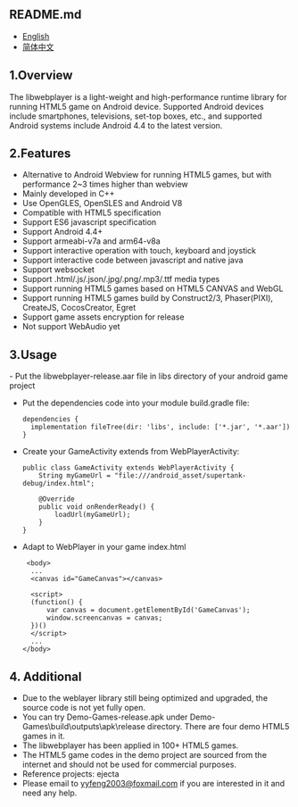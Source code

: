 <h2>README.md</h2>

- <a href="/README.md">English</a>
- <a href="/readme/README.zh-CN.md">简体中文</a>

<h2>1.Overview</h2>

The libwebplayer is a light-weight and high-performance runtime library for running HTML5 game on Android device. 
Supported Android devices include smartphones, televisions, set-top boxes, etc., and supported Android systems include Android 4.4 to the latest version.

<h2>2.Features</h2>

- Alternative to Android Webview for running HTML5 games, but with performance 2~3 times higher than webview
- Mainly developed in C++
- Use OpenGLES, OpenSLES and Android V8
- Compatible with HTML5 specification
- Support ES6 javascript specification
- Support Android 4.4+
- Support armeabi-v7a and arm64-v8a
- Support interactive operation with touch, keyboard and joystick
- Support interactive code between javascript and native java
- Support websocket
- Support .html/.js/.json/.jpg/.png/.mp3/.ttf media types
- Support running HTML5 games based on HTML5 CANVAS and WebGL
- Support running HTML5 games build by Construct2/3, Phaser(PIXI), CreateJS, CocosCreator, Egret
- Support game assets encryption for release
- Not support WebAudio yet

<h2>3.Usage</h2>
- Put the libwebplayer-release.aar file in libs directory of your android game project
  
- Put the dependencies code into your module build.gradle file:
  <br/>
  ```
  dependencies {
    implementation fileTree(dir: 'libs', include: ['*.jar', '*.aar'])
  }
  ```
  
- Create your GameActivity extends from WebPlayerActivity:
  <br/>
  ```
  public class GameActivity extends WebPlayerActivity {
      String myGameUrl = "file:///android_asset/supertank-debug/index.html";
	  
      @Override
      public void onRenderReady() {
          loadUrl(myGameUrl);
      }
  }
  ```
  
- Adapt to WebPlayer in your game index.html
  ```
   <body>
    ...
    <canvas id="GameCanvas"></canvas>
    
    <script>
    (function() {
        var canvas = document.getElementById('GameCanvas');
        window.screencanvas = canvas;
    })()
    </script>
    ...
  </body>
  ```
  
<h2>4. Additional</h2> 

- Due to the weblayer library still being optimized and upgraded, the source code is not yet fully open.
- You can try Demo-Games-release.apk under Demo-Games\build\outputs\apk\release directory. There are four demo HTML5 games in it.
- The libwebplayer has been applied in 100+ HTML5 games.
- The HTML5 game codes in the demo project are sourced from the internet and should not be used for commercial purposes.
- Reference projects: ejecta
- Please email to yyfeng2003@foxmail.com if you are interested in it and need any help.
  

